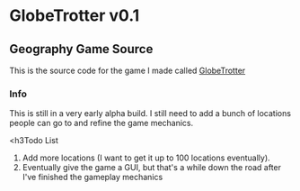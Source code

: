 GlobeTrotter v0.1
============

<h2>Geography Game Source</h2>

<p>This is the source code for the game I made called <a href="https://github.com/liteblade/GlobeTrotter">GlobeTrotter</a></p>


<h3>Info</h3>

<p>This is still in a very early alpha build. I still need to add a bunch of locations people can go to
and refine the game mechanics.</p>


<h3Todo List</h3>
<ol>
<li>Add more locations (I want to get it up to 100 locations eventually).</li>
<li>Eventually give the game a GUI, but that's a while down the road after I've finished the gameplay
mechanics</li>
<ol>
